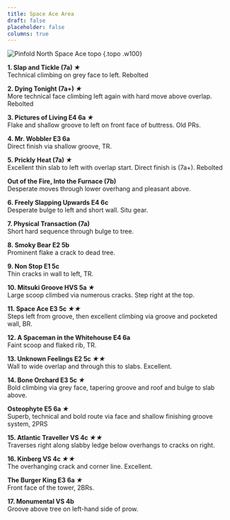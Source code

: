 ```yaml
---
title: Space Ace Area
draft: false
placeholder: false
columns: true
---
```


![Pinfold North Space Ace topo](/img/north-wales/border-region/clwyd-limestone/Space-copy.jpg)
{.topo .w100}

**1. Slap and Tickle (7a) *★***  
Technical climbing on grey face to left. Rebolted

**2. Dying Tonight (7a+) *★***  
More technical face climbing left again with hard move above overlap. Rebolted

**3. Pictures of Living E4 6a *★***  
Flake and shallow groove to left on front face of buttress. Old PRs.

**4. Mr. Wobbler E3 6a**  
Direct finish via shallow groove, TR.

**5. Prickly Heat (7a) *★***  
Excellent thin slab to left with overlap start. Direct finish is (7a+). Rebolted

**Out of the Fire, Into the Furnace (7b)**  
Desperate moves through lower overhang and pleasant above.

**6. Freely Slapping Upwards E4 6c**  
Desperate bulge to left and short wall. Situ gear.

**7. Physical Transaction (7a)**  
Short hard sequence through bulge to tree.

**8. Smoky Bear E2 5b**  
Prominent flake a crack to dead tree.

**9. Non Stop E1 5c**  
Thin cracks in wall to left, TR.

**10. Mitsuki Groove HVS 5a *★***  
Large scoop climbed via numerous cracks. Step right at the top.

**11. Space Ace E3 5c *★★***  
Steps left from groove, then excellent climbing via groove and pocketed wall, BR.

**12. A Spaceman in the Whitehouse E4 6a**  
Faint scoop and flaked rib, TR.

**13. Unknown Feelings E2 5c *★★***  
Wall to wide overlap and through this to slabs. Excellent.

**14. Bone Orchard E3 5c *★***  
Bold climbing via grey face, tapering groove and roof and bulge to slab above.

**Osteophyte E5 6a *★***  
Superb, technical and bold route via face and shallow finishing groove system, 2PRS

**15. Atlantic Traveller VS 4c *★★***  
Traverses right along slabby ledge below overhangs to cracks on right.

**16. Kinberg VS 4c *★★***  
The overhanging crack and corner line. Excellent.

**The Burger King E3 6a *★***  
Front face of the tower, 2BRs.

**17. Monumental VS 4b**  
Groove above tree on left-hand side of prow.

